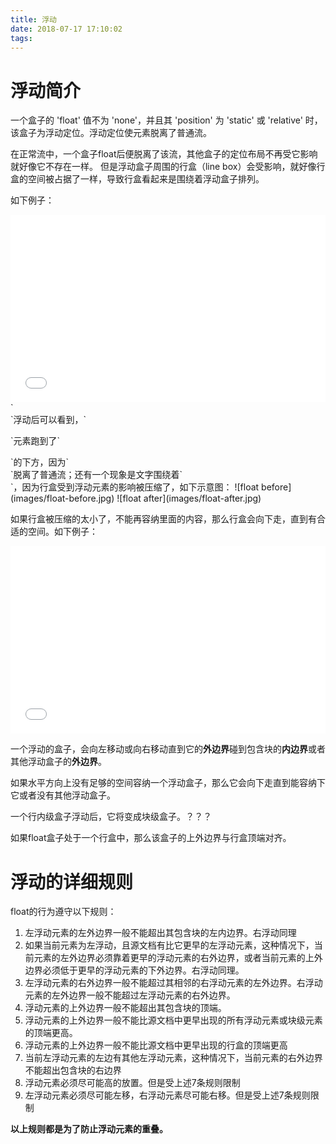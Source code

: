 ```yaml
---
title: 浮动
date: 2018-07-17 17:10:02
tags:
---
```


# 浮动简介

一个盒子的 'float' 值不为 'none'，并且其 'position' 为 'static' 或 'relative' 时，该盒子为浮动定位。浮动定位使元素脱离了普通流。

在正常流中，一个盒子float后便脱离了该流，其他盒子的定位布局不再受它影响就好像它不存在一样。
但是浮动盒子周围的行盒（line box）会受影响，就好像行盒的空间被占据了一样，导致行盒看起来是围绕着浮动盒子排列。

如下例子：
<iframe width="100%" height="300" src="//jsfiddle.net/qw8880000/shgbunqc/3/embedded/html,css,result/" allowfullscreen="allowfullscreen" allowpaymentrequest frameborder="0"></iframe>
`<div>`浮动后可以看到，`<p>`元素跑到了`<div>`的下方，因为`<div>`脱离了普通流；还有一个现象是文字围绕着`<div>`，因为行盒受到浮动元素的影响被压缩了，如下示意图：
![float before](images/float-before.jpg)
![float after](images/float-after.jpg)

如果行盒被压缩的太小了，不能再容纳里面的内容，那么行盒会向下走，直到有合适的空间。如下例子：
<iframe width="100%" height="300" src="//jsfiddle.net/qw8880000/tvo6w5en/embedded/html,css,result/" allowfullscreen="allowfullscreen" allowpaymentrequest frameborder="0"></iframe>

一个浮动的盒子，会向左移动或向右移动直到它的**外边界**碰到包含块的**内边界**或者其他浮动盒子的**外边界**。


如果水平方向上没有足够的空间容纳一个浮动盒子，那么它会向下走直到能容纳下它或者没有其他浮动盒子。

一个行内级盒子浮动后，它将变成块级盒子。？？？

如果float盒子处于一个行盒中，那么该盒子的上外边界与行盒顶端对齐。

# 浮动的详细规则

float的行为遵守以下规则：
1. 左浮动元素的左外边界一般不能超出其包含块的左内边界。右浮动同理
1. 如果当前元素为左浮动，且源文档有比它更早的左浮动元素，这种情况下，当前元素的左外边界必须靠着更早的浮动元素的右外边界，或者当前元素的上外边界必须低于更早的浮动元素的下外边界。右浮动同理。
1. 左浮动元素的右外边界一般不能超过其相邻的右浮动元素的左外边界。右浮动元素的左外边界一般不能超过左浮动元素的右外边界。
1. 浮动元素的上外边界一般不能超出其包含块的顶端。
1. 浮动元素的上外边界一般不能比源文档中更早出现的所有浮动元素或块级元素的顶端更高。
1. 浮动元素的上外边界一般不能比源文档中更早出现的行盒的顶端更高
1. 当前左浮动元素的左边有其他左浮动元素，这种情况下，当前元素的右外边界不能超出包含块的右边界
1. 浮动元素必须尽可能高的放置。但是受上述7条规则限制
1. 左浮动元素必须尽可能左移，右浮动元素尽可能右移。但是受上述7条规则限制

**以上规则都是为了防止浮动元素的重叠。**
